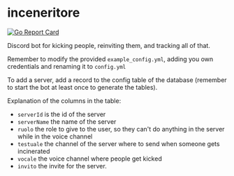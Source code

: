 # inceneritore

[![Go Report Card](https://goreportcard.com/badge/github.com/TheTipo01/inceneritore)](https://goreportcard.com/report/github.com/TheTipo01/inceneritore)

Discord bot for kicking people, reinviting them, and tracking all of that.

Remember to modify the provided `example_config.yml`, adding you own credentials and renaming it to `config.yml`

To add a server, add a record to the config table of the database (remember to start the bot at least once to generate
the tables).

Explanation of the columns in the table:

* `serverId` is the id of the server
* `serverName` the name of the server
* `ruolo` the role to give to the user, so they can't do anything in the server while in the voice channel
* `testuale` the channel of the server where to send when someone gets incinerated
* `vocale` the voice channel where people get kicked
* `invito` the invite for the server.

